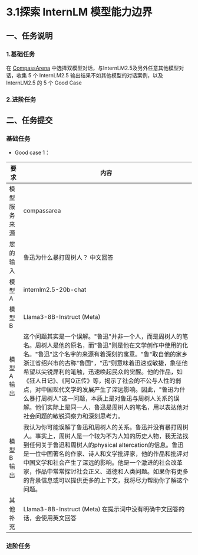 # 3.1探索 InternLM 模型能力边界

## 一、任务说明

### 1.基础任务

在 [CompassArena](https://opencompass.org.cn/arena) 中选择双模型对话，与InternLM2.5及另外任意其他模型对话，收集 5 个 InternLM2.5 输出结果不如其他模型的对话案例，以及 InternLM2.5 的 5 个 Good Case

### 2.进阶任务


## 二、任务提交

### 基础任务

- Good case 1： 

| 要求       | 内容       |
|-----------|-----------|
| 模型服务来源 | compassarea |
| 您的输入 | 鲁迅为什么暴打周树人？ 中文回答 |
| 模型A | internlm2.5-20b-chat |
| 模型B | Llama3-8B-Instruct (Meta) |
| 模型A输出 | 这个问题其实是一个误解。"鲁迅"并非一个人，而是周树人的笔名。周树人是他的原名，而"鲁迅"则是他在文学创作中使用的化名。"鲁迅"这个名字的来源有着深刻的寓意。"鲁"取自他的家乡浙江省绍兴市的古称"鲁国"，"迅"则意味着迅速或敏捷，象征他希望以尖锐犀利的笔触，迅速唤起民众的觉醒。他的作品，如《狂人日记》、《阿Q正传》等，揭示了社会的不公与人性的弱点，对中国现代文学的发展产生了深远影响。因此，"鲁迅为什么暴打周树人"这一问题，本质上是对鲁迅与周树人关系的误解。他们实际上是同一人，鲁迅是周树人的笔名，用以表达他对社会问题的敏锐洞察力和深刻思考力。 |
| 模型B输出 | 我认为你可能误解了鲁迅和周树人的关系。鲁迅并没有暴打周树人。事实上，周树人是一个较为不为人知的历史人物，我无法找到任何关于鲁迅和周树人的physical altercation的信息。鲁迅是一位中国著名的作家、诗人和文学批评家，他的作品和批评对中国文学和社会产生了深远的影响。他是一个激进的社会改革家，作品中常常探讨社会正义、道德和人类问题。如果你有更多的背景信息或可以提供更多的上下文，我将尽力帮助你了解这个问题。 |
| 其他补充 |Llama3-8B-Instruct (Meta) 在提示词中没有明确中文回答的话，会使用英文回答|

### 进阶任务


